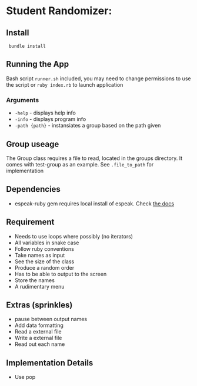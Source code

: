 # Student Randomizer:
## Install 
```
 bundle install 
```

## Running the App 
Bash script `runner.sh` included, you may need to change permissions to use the script
or `ruby index.rb` to launch application
### Arguments
- `-help` - displays help info
- `-info` - displays program info
- `-path {path}` - instansiates a group based on the path given
  


## Group useage
The Group class requires a file to read, located in the groups directory. It comes with test-group as an example. See `.file_to_path` for implementation

## Dependencies
 - espeak-ruby gem requires local install of espeak. Check [the docs](https://github.com/dejan/espeak-ruby)
## Requirement
- Needs to use loops where possibly (no iterators)
- All variables in snake case
- Follow ruby conventions
- Take names as input
- See the size of the class
- Produce a random order
- Has to be able to output to the screen
- Store the names
- A rudimentary menu

## Extras (sprinkles)
- pause between output names
- Add data formatting
- Read a external file
- Write a external file
- Read out each name

## Implementation Details
- Use pop
